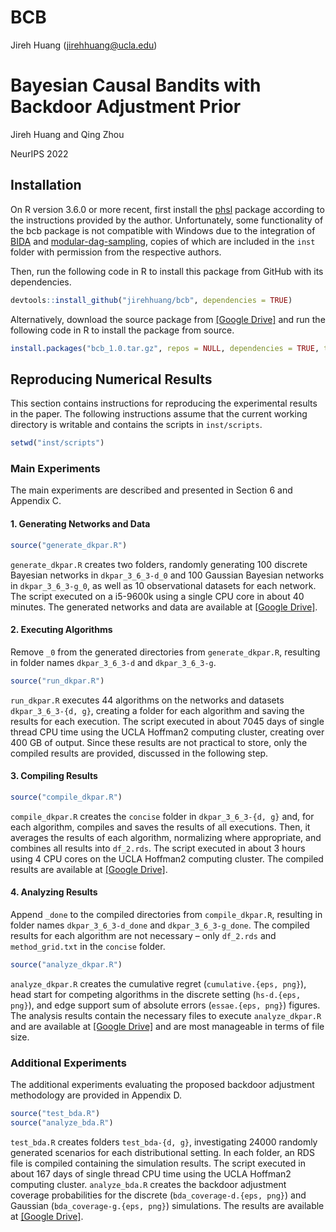 BCB
================
Jireh Huang
(<jirehhuang@ucla.edu>)

# Bayesian Causal Bandits with Backdoor Adjustment Prior

Jireh Huang and Qing Zhou

NeurIPS 2022

## Installation

On R version 3.6.0 or more recent, first install the
[phsl](https://github.com/jirehhuang/phsl) package according to the
instructions provided by the author. Unfortunately, some functionality
of the bcb package is not compatible with Windows due to the integration
of [BIDA](https://github.com/jopensar/BIDA) and
[modular-dag-sampling](https://github.com/ttalvitie/modular-dag-sampling),
copies of which are included in the `inst` folder with permission from
the respective authors.

Then, run the following code in R to install this package from GitHub
with its dependencies.

``` r
devtools::install_github("jirehhuang/bcb", dependencies = TRUE)
```

Alternatively, download the source package from [\[Google
Drive\]](https://drive.google.com/drive/folders/10F-s6wyE_RQ3TKUnDe2y3r-9nVHCB6Ml)
and run the following code in R to install the package from source.

``` r
install.packages("bcb_1.0.tar.gz", repos = NULL, dependencies = TRUE, type = "source")
```

## Reproducing Numerical Results

This section contains instructions for reproducing the experimental
results in the paper. The following instructions assume that the current
working directory is writable and contains the scripts in
`inst/scripts`.

``` r
setwd("inst/scripts")
```

### Main Experiments

The main experiments are described and presented in Section 6 and
Appendix C.

#### 1. Generating Networks and Data

``` r
source("generate_dkpar.R")
```

`generate_dkpar.R` creates two folders, randomly generating 100 discrete
Bayesian networks in `dkpar_3_6_3-d_0` and 100 Gaussian Bayesian
networks in `dkpar_3_6_3-g_0`, as well as 10 observational datasets for
each network. The script executed on a i5-9600k using a single CPU core
in about 40 minutes. The generated networks and data are available at
[\[Google
Drive\]](https://drive.google.com/drive/folders/1aAtAxcLeztgWNFPy2KceRJ5V9gUt79u8).

#### 2. Executing Algorithms

Remove `_0` from the generated directories from `generate_dkpar.R`,
resulting in folder names `dkpar_3_6_3-d` and `dkpar_3_6_3-g`.

``` r
source("run_dkpar.R")
```

`run_dkpar.R` executes 44 algorithms on the networks and datasets
`dkpar_3_6_3-{d, g}`, creating a folder for each algorithm and saving
the results for each execution. The script executed in about 7045 days
of single thread CPU time using the UCLA Hoffman2 computing cluster,
creating over 400 GB of output. Since these results are not practical to
store, only the compiled results are provided, discussed in the
following step.

#### 3. Compiling Results

``` r
source("compile_dkpar.R")
```

`compile_dkpar.R` creates the `concise` folder in `dkpar_3_6_3-{d, g}`
and, for each algorithm, compiles and saves the results of all
executions. Then, it averages the results of each algorithm, normalizing
where appropriate, and combines all results into `df_2.rds`. The script
executed in about 3 hours using 4 CPU cores on the UCLA Hoffman2
computing cluster. The compiled results are available at [\[Google
Drive\]](https://drive.google.com/drive/folders/1VP-WoJ5wDQM4LjOv_XZvXIcFvteezTII).

#### 4. Analyzing Results

Append `_done` to the compiled directories from `compile_dkpar.R`,
resulting in folder names `dkpar_3_6_3-d_done` and `dkpar_3_6_3-g_done`.
The compiled results for each algorithm are not necessary – only
`df_2.rds` and `method_grid.txt` in the `concise` folder.

``` r
source("analyze_dkpar.R")
```

`analyze_dkpar.R` creates the cumulative regret
(`cumulative.{eps, png}`), head start for competing algorithms in the
discrete setting (`hs-d.{eps, png}`), and edge support sum of absolute
errors (`essae.{eps, png}`) figures. The analysis results contain the
necessary files to execute `analyze_dkpar.R` and are available at
[\[Google
Drive\]](https://drive.google.com/drive/folders/1BNCybuaKkQZkNtUkVc67KTqkz5FbE1eH)
and are most manageable in terms of file size.

### Additional Experiments

The additional experiments evaluating the proposed backdoor adjustment
methodology are provided in Appendix D.

``` r
source("test_bda.R")
source("analyze_bda.R")
```

`test_bda.R` creates folders `test_bda-{d, g}`, investigating 24000
randomly generated scenarios for each distributional setting. In each
folder, an RDS file is compiled containing the simulation results. The
script executed in about 167 days of single thread CPU time using the
UCLA Hoffman2 computing cluster. `analyze_bda.R` creates the backdoor
adjustment coverage probabilities for the discrete
(`bda_coverage-d.{eps, png}`) and Gaussian (`bda_coverage-g.{eps, png}`)
simulations. The results are available at [\[Google
Drive\]](https://drive.google.com/drive/folders/1BvlbSjHGmVEo4wim4tHMzCj4fVBf2gOA).
